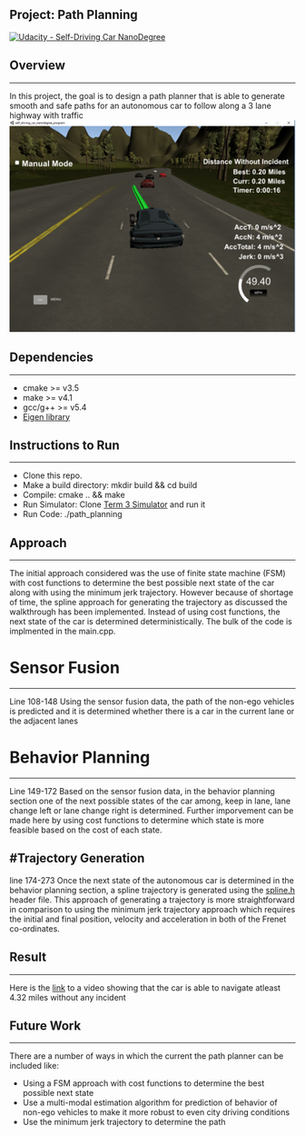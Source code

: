 ## Project: Path Planning 
[![Udacity - Self-Driving Car NanoDegree](https://s3.amazonaws.com/udacity-sdc/github/shield-carnd.svg)](http://www.udacity.com/drive)

[//]: # (Image References)

[image1]: ./write_up_images/simulator.png "simulator"

## Overview
---
In this project, the goal is to design a path planner that is able to generate smooth and safe paths for an autonomous car to follow along a 3 lane highway with traffic
![alt text][image1]

## Dependencies
---
* cmake >= v3.5
* make >= v4.1
* gcc/g++ >= v5.4
* [Eigen library](http://eigen.tuxfamily.org/index.php?title=Main_Page) 

## Instructions to Run
---
* Clone this repo.
* Make a build directory: mkdir build && cd build
* Compile: cmake .. && make
* Run Simulator: Clone [Term 3 Simulator](https://github.com/udacity/self-driving-car-sim/releases/tag/T3_v1.2) and run it
* Run Code: ./path_planning

## Approach
---
The initial approach considered was the use of finite state machine (FSM) with cost functions to determine the best possible next state of the car along with using the minimum jerk trajectory. However because of shortage of time, the spline approach for generating the trajectory as discussed the walkthrough has been implemented. Instead of using cost functions, the next state of the car is determined deterministically. The bulk of the code is implmented in the main.cpp.

# Sensor Fusion
---
Line 108-148
Using the sensor fusion data, the path of the non-ego vehicles is predicted and it is determined whether there is a car in the current lane or the adjacent lanes

# Behavior Planning
---
Line 149-172
Based on the sensor fusion data, in the behavior planning section one of the next possible states of the car among, keep in lane, lane change left or lane change right is determined. Further imporvement can be made here by using cost functions to determine which state is more feasible based on the cost of each state.

#Trajectory Generation
---
line 174-273
Once the next state of the autonomous car is determined in the behavior planning section, a spline trajectory is generated using the [spline.h](http://kluge.in-chemnitz.de/opensource/spline/) header file. This approach of generating a trajectory is more straightforward in comparison to using the minimum jerk trajectory approach which requires the initial and final position, velocity and acceleration in both of the Frenet co-ordinates. 

## Result
---
Here is the [link](https://www.youtube.com/watch?v=RKndu2MFpvU) to a video showing that the car is able to navigate atleast 4.32 miles without any incident

## Future Work
---
There are a number of ways in which the current the path planner can be included like:
* Using a FSM approach with cost functions to determine the best possible next state
* Use a multi-modal estimation algorithm for prediction of behavior of non-ego vehicles to make it more robust to even city driving conditions
* Use the minimum jerk trajectory to determine the path
